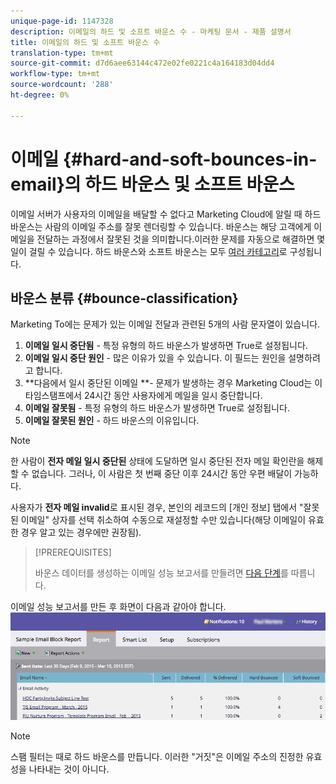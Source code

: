 ```yaml
---
unique-page-id: 1147328
description: 이메일의 하드 및 소프트 바운스 수 - 마케팅 문서 - 제품 설명서
title: 이메일의 하드 및 소프트 바운스 수
translation-type: tm+mt
source-git-commit: d7d6aee63144c472e02fe0221c4a164183d04dd4
workflow-type: tm+mt
source-wordcount: '288'
ht-degree: 0%

---
```



# 이메일 {#hard-and-soft-bounces-in-email}의 하드 바운스 및 소프트 바운스

이메일 서버가 사용자의 이메일을 배달할 수 없다고 Marketing Cloud에 알릴 때 하드 바운스는 사람의 이메일 주소를 잘못 렌더링할 수 있습니다. 바운스는 해당 고객에게 이메일을 전달하는 과정에서 잘못된 것을 의미합니다.이러한 문제를 자동으로 해결하면 몇 일이 걸릴 수 있습니다. 하드 바운스와 소프트 바운스는 모두 [여러 카테고리](http://nation.marketo.com/t5/Knowledgebase/Maintaining-a-Directory-of-Leads-Bouncing-Emails/ta-p/300838)로 구성됩니다.

## 바운스 분류 {#bounce-classification}

Marketing To에는 문제가 있는 이메일 전달과 관련된 5개의 사람 문자열이 있습니다.

1. **이메일 일시 중단됨**  - 특정 유형의 하드 바운스가 발생하면 True로 설정됩니다.
1. **이메일 일시 중단 원인**  - 많은 이유가 있을 수 있습니다. 이 필드는 원인을 설명하려고 합니다.
1. **다음에서 일시 중단된 이메일 **- 문제가 발생하는 경우 Marketing Cloud는 이 타임스탬프에서 24시간 동안 사용자에게 메일을 일시 중단합니다.
1. **이메일 잘못됨**  - 특정 유형의 하드 바운스가 발생하면 True로 설정됩니다.
1. **이메일 잘못된 원인**  - 하드 바운스의 이유입니다.

>[!NOTE]
>
>한 사람이 **전자 메일 일시 중단된** 상태에 도달하면 일시 중단된 전자 메일 확인란을 해제할 수 없습니다. 그러나, 이 사람은 첫 번째 중단 이후 24시간 동안 우편 배달이 가능하다.
>
>사용자가 **전자 메일 invalid**&#x200B;로 표시된 경우, 본인의 레코드의 [개인 정보] 탭에서 &quot;잘못된 이메일&quot; 상자를 선택 취소하여 수동으로 재설정할 수만 있습니다(해당 이메일이 유효한 경우 알고 있는 경우에만 권장됨).

>[!PREREQUISITES]
>
>바운스 데이터를 생성하는 이메일 성능 보고서를 만들려면 [다음 단계](../../../product-docs/email-marketing/email-programs/email-program-data/email-performance-report.md)를 따릅니다.

이메일 성능 보고서를 만든 후 화면이 다음과 같아야 합니다.![](assets/soft-hard-bounce.png)

>[!NOTE]
>
>스팸 필터는 때로 하드 바운스를 만듭니다. 이러한 &quot;거짓&quot;은 이메일 주소의 진정한 유효성을 나타내는 것이 아니다.

